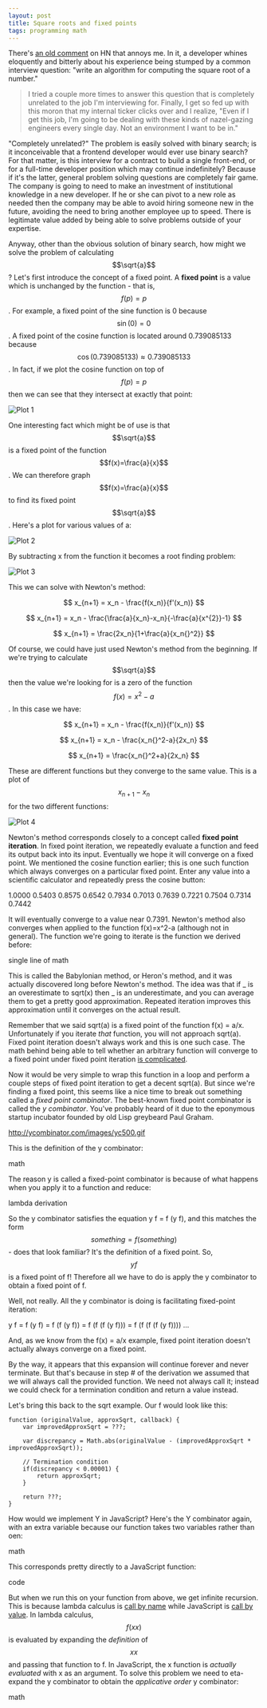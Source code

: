 ```yaml
---
layout: post
title: Square roots and fixed points
tags: programming math
---
```


There's [an old comment](https://news.ycombinator.com/item?id=571090) on HN that annoys me. In it, a developer whines eloquently and bitterly about his experience being stumped by a common interview question: "write an algorithm for computing the square root of a number." 

> I tried a couple more times to answer this question that is completely unrelated to the job I'm interviewing for. Finally, I get so fed up with this moron that my internal ticker clicks over and I realize, "Even if I get this job, I'm going to be dealing with these kinds of nazel-gazing engineers every single day. Not an environment I want to be in."

"Completely unrelated?" The problem is easily solved with binary search; is it inconceivable that a frontend developer would ever use binary search? For that matter, is this interview for a contract to build a single front-end, or for a full-time developer position which may continue indefinitely? Because if it's the latter, general problem solving questions are completely fair game. The company is going to need to make an investment of institutional knowledge in a new developer. If he or she can pivot to a new role as needed then the company may be able to avoid hiring someone new in the future, avoiding the need to bring another employee up to speed. There is legitimate value added by being able to solve problems outside of your expertise.

Anyway, other than the obvious solution of binary search, how might we solve the problem of calculating $$\sqrt{a}$$? Let's first introduce the concept of a fixed point. A **fixed point** is a value which is unchanged by the function - that is, $$f(p) = p$$. For example, a fixed point of the sine function is 0 because $$\sin(0)=0$$. A fixed point of the cosine function is located around 0.739085133 because $$\cos(0.739085133)\approx0.739085133$$. In fact, if we plot the cosine function on top of $$f(p) = p$$ then we can see that they intersect at exactly that point:

![Plot 1](/images/plot-0.png)

One interesting fact which might be of use is that $$\sqrt{a}$$ is a fixed point of the function $$f(x)=\frac{a}{x}$$. We can therefore graph $$f(x)=\frac{a}{x}$$ to find its fixed point $$\sqrt{a}$$. Here's a plot for various values of a:

![Plot 2](/images/plot-1.png)

By subtracting x from the function it becomes a root finding problem:

![Plot 3](/images/plot-2.png)

This we can solve with Newton's method:

$$ x_{n+1} = x_n - \frac{f(x_n)}{f'(x_n)} $$

$$ x_{n+1} = x_n - \frac{\frac{a}{x_n}-x_n}{-\frac{a}{x^{2}}-1} $$

$$ x_{n+1} = \frac{2x_n}{1+\frac{a}{x_n{}^2}} $$

Of course, we could have just used Newton's method from the beginning. If we're trying to calculate $$\sqrt{a}$$ then the value we're looking for is a zero of the function $$f(x)=x^{2}-a$$. In this case we have:

$$ x_{n+1} = x_n - \frac{f(x_n)}{f'(x_n)} $$

$$ x_{n+1} = x_n - \frac{x_n{}^2-a}{2x_n} $$

$$ x_{n+1} = \frac{x_n{}^2+a}{2x_n} $$

These are different functions but they converge to the same value. This is a plot of $$ x_{n+1} - x_n $$ for the two different functions:

![Plot 4](/images/plot-3.png)

Newton's method corresponds closely to a concept called **fixed point iteration**. In fixed point iteration, we repeatedly evaluate a function and feed its output back into its input. Eventually we hope it will converge on a fixed point. We mentioned the cosine function earlier; this is one such function which always converges on a particular fixed point. Enter any value into a scientific calculator and repeatedly press the cosine button:

1.0000
0.5403
0.8575
0.6542
0.7934
0.7013
0.7639
0.7221
0.7504
0.7314
0.7442

It will eventually converge to a value near 0.7391. Newton's method also converges when applied to the function f(x)=x^2-a (although not in general). The function we're going to iterate is the function we derived before:

single line of math

This is called the Babylonian method, or Heron's method, and it was actually discovered long before Newton's method. The idea was that if _ is an overestimate to sqrt(x) then _ is an underestimate, and you can average them to get a pretty good approximation. Repeated iteration improves this approximation until it converges on the actual result. 

Remember that we said sqrt(a) is a fixed point of the function f(x) = a/x. Unfortunately if you iterate *that* function, you will not approach sqrt(a). Fixed point iteration doesn't always work and this is one such case. The math behind being able to tell whether an arbitrary function will converge to a fixed point under fixed point iteration [is complicated](https://en.wikipedia.org/wiki/Fixed-point_theorem). 

Now it would be very simple to wrap this function in a loop and perform a couple steps of fixed point iteration to get a decent sqrt(a). But since we're finding a fixed point, this seems like a nice time to break out something called a *fixed point combinator*. The best-known fixed point combinator is called the *y combinator*. You've probably heard of it due to the eponymous startup incubator founded by old Lisp greybeard Paul Graham.

http://ycombinator.com/images/yc500.gif

This is the definition of the y combinator:

math

The reason y is called a fixed-point combinator is because of what happens when you apply it to a function and reduce:

lambda derivation

So the y combinator satisfies the equation y f = f (y f), and this matches the form $$something = f (something)$$ - does that look familiar? It's the definition of a fixed point. So, $$y f$$ is a fixed point of f! Therefore all we have to do is apply the y combinator to obtain a fixed point of f. 

Well, not really. All the y combinator is doing is facilitating fixed-point iteration:

y f = f (y f)
    = f (f (y f))
    = f (f (f (y f)))
    = f (f (f (f (y f))))
    ...

And, as we know from the f(x) = a/x example, fixed point iteration doesn't actually always converge on a fixed point.

By the way, it appears that this expansion will continue forever and never terminate. But that's because in step # of the derivation we assumed that we will always call the provided function. We need not always call it; instead we could check for a termination condition and return a value instead. 

Let's bring this back to the sqrt example. Our f would look like this:

    function (originalValue, approxSqrt, callback) {
        var improvedApproxSqrt = ???;

        var discrepancy = Math.abs(originalValue - (improvedApproxSqrt * improvedApproxSqrt));

        // Termination condition
        if(discrepancy < 0.00001) {
            return approxSqrt;
        }

        return ???;
    }

How would we implement Y in JavaScript? Here's the Y combinator again, with an extra variable because our function takes two variables rather than oen:

math

This corresponds pretty directly to a JavaScript function:

code

But when we run this on your function from above, we get infinite recursion. This is because lambda calculus is [call by name](https://en.wikipedia.org/wiki/Call_by_name) while JavaScript is [call by value](https://en.wikipedia.org/wiki/Call_by_value). In lambda calculus, $$f (x x)$$ is evaluated by expanding the *definition* of $$x x$$ and passing that function to f. In JavaScript, the x function is *actually evaluated* with x as an argument. To solve this problem we need to eta-expand the y combinator to obtain the *applicative order* y combinator:

math